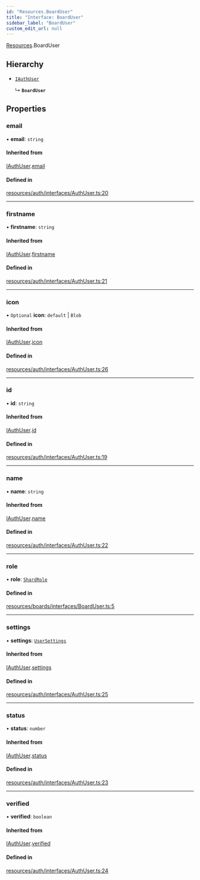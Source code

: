 ```yaml
---
id: "Resources.BoardUser"
title: "Interface: BoardUser"
sidebar_label: "BoardUser"
custom_edit_url: null
---
```


[Resources](../modules/Resources.md).BoardUser

## Hierarchy

- [`IAuthUser`](Resources.IAuthUser.md)

  ↳ **`BoardUser`**

## Properties

### email

• **email**: `string`

#### Inherited from

[IAuthUser](Resources.IAuthUser.md).[email](Resources.IAuthUser.md#email)

#### Defined in

[resources/auth/interfaces/AuthUser.ts:20](https://github.com/Teck-Digital/teckboard-api-js/blob/0ed37d3/packages/v1/resources/auth/interfaces/AuthUser.ts#L20)

___

### firstname

• **firstname**: `string`

#### Inherited from

[IAuthUser](Resources.IAuthUser.md).[firstname](Resources.IAuthUser.md#firstname)

#### Defined in

[resources/auth/interfaces/AuthUser.ts:21](https://github.com/Teck-Digital/teckboard-api-js/blob/0ed37d3/packages/v1/resources/auth/interfaces/AuthUser.ts#L21)

___

### icon

• `Optional` **icon**: `default` \| `Blob`

#### Inherited from

[IAuthUser](Resources.IAuthUser.md).[icon](Resources.IAuthUser.md#icon)

#### Defined in

[resources/auth/interfaces/AuthUser.ts:26](https://github.com/Teck-Digital/teckboard-api-js/blob/0ed37d3/packages/v1/resources/auth/interfaces/AuthUser.ts#L26)

___

### id

• **id**: `string`

#### Inherited from

[IAuthUser](Resources.IAuthUser.md).[id](Resources.IAuthUser.md#id)

#### Defined in

[resources/auth/interfaces/AuthUser.ts:19](https://github.com/Teck-Digital/teckboard-api-js/blob/0ed37d3/packages/v1/resources/auth/interfaces/AuthUser.ts#L19)

___

### name

• **name**: `string`

#### Inherited from

[IAuthUser](Resources.IAuthUser.md).[name](Resources.IAuthUser.md#name)

#### Defined in

[resources/auth/interfaces/AuthUser.ts:22](https://github.com/Teck-Digital/teckboard-api-js/blob/0ed37d3/packages/v1/resources/auth/interfaces/AuthUser.ts#L22)

___

### role

• **role**: [`ShardRole`](Resources.ShardRole.md)

#### Defined in

[resources/boards/interfaces/BoardUser.ts:5](https://github.com/Teck-Digital/teckboard-api-js/blob/0ed37d3/packages/v1/resources/boards/interfaces/BoardUser.ts#L5)

___

### settings

• **settings**: [`UserSettings`](Resources.UserSettings.md)

#### Inherited from

[IAuthUser](Resources.IAuthUser.md).[settings](Resources.IAuthUser.md#settings)

#### Defined in

[resources/auth/interfaces/AuthUser.ts:25](https://github.com/Teck-Digital/teckboard-api-js/blob/0ed37d3/packages/v1/resources/auth/interfaces/AuthUser.ts#L25)

___

### status

• **status**: `number`

#### Inherited from

[IAuthUser](Resources.IAuthUser.md).[status](Resources.IAuthUser.md#status)

#### Defined in

[resources/auth/interfaces/AuthUser.ts:23](https://github.com/Teck-Digital/teckboard-api-js/blob/0ed37d3/packages/v1/resources/auth/interfaces/AuthUser.ts#L23)

___

### verified

• **verified**: `boolean`

#### Inherited from

[IAuthUser](Resources.IAuthUser.md).[verified](Resources.IAuthUser.md#verified)

#### Defined in

[resources/auth/interfaces/AuthUser.ts:24](https://github.com/Teck-Digital/teckboard-api-js/blob/0ed37d3/packages/v1/resources/auth/interfaces/AuthUser.ts#L24)
